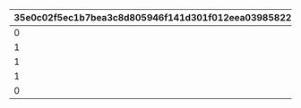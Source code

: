 |35e0c02f5ec1b7bea3c8d805946f141d301f012eea0398582270b7915fa7dfda|b4f0732c149d497e10a6d8c9d67313b8d38f68fa0eb6910d8e020242608b7184|927a17cf5aa0d4c4800aa5cf56ae518607f12c3fe94a6c606ac47f6b27ab6dac|6da9519f2f5db4bf1c8463eb1248b3f59f7fd7a1f17f2ee4ea4753b4b42c977f|fec596844be65fdf8f167529a642a964d960f99601d665c31661c319de1c6ed2|3b2b7a1adf3809320c3795adb752345db10d76a23f8ad21a0aff3a7f71acfd8b|43d4a5286fbf0a3281d8294088e78a4ddfc0b2cbf6b02c3ece57f95155fb9ea6|ca87686c1611c51bf98fe0dbe7037f89f4b21801d11494ffd0709fbf2e6f40b8|0496091443f47be2101b7a5ca3ba200ae6298ab04a559d5c79fabbdd5ec20d3d|b677a1c30edadab679a5d22b784983db7a2f762cc8a69ced2aa0e4c8af5089d0|8023f3b3e20d7e651904d25e6d761ff047a91ab7dc934d46557996736925085d|58984dd9a0809854f8195e21af017218e86f7e7ecb4175fd90aed5a1fab6acf9|
| --- | --- | --- | --- | --- | --- | --- | --- | --- | --- | --- | --- |
|0|804100101|94002|1|50003|23001|0|10011|22003|20003|1001|1|
|1|804100201|94002|4|50003|23001|1|10021|22003|91002|1002|1|
|1|804100301|94002|7|50003|23001|4|10031|22003|91002|1003|1|
|1|0|94002|10|50003|23001|7|10040|22003|91002|1004|0|
|0|0|91002|11|21953|25021|10|10050|140001|4104402|1005|0|